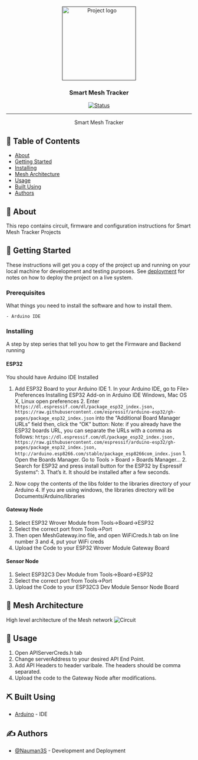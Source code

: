 <p align="center">
  <a href="" rel="noopener">
 <img width=200px height=200px src="Circuit/MeshTracker.png.png" alt="Project logo"></a>
</p>

<h3 align="center">Smart Mesh Tracker</h3>

<div align="center">

[![Status](https://img.shields.io/badge/status-active-success.svg)]()


</div>

---


<p align="center"> Smart Mesh Tracker
    <br> 
</p>

## 📝 Table of Contents

- [About](#about)
- [Getting Started](#getting_started)
- [Installing](#installing)
- [Mesh Architecture](#circuit)
- [Usage](#usage)
- [Built Using](#built_using)
- [Authors](#authors)


## 🧐 About <a name = "about"></a>

This repo contains circuit, firmware and configuration instructions for Smart Mesh Tracker Projects

## 🏁 Getting Started <a name = "getting_started"></a>

These instructions will get you a copy of the project up and running on your local machine for development and testing purposes. See [deployment](#deployment) for notes on how to deploy the project on a live system.

### Prerequisites

What things you need to install the software and how to install them.

```
- Arduino IDE
```

### Installing <a name = "installing"></a>

A step by step series that tell you how to get the Firmware and Backend running

#### ESP32

You should have Arduino IDE Installed

  1.  Add ESP32 Board to your Arduino IDE
    1. In your Arduino IDE, go to File> Preferences
        Installing ESP32 Add-on in Arduino IDE Windows, Mac OS X, Linux open preferences
    2. Enter ```https://dl.espressif.com/dl/package_esp32_index.json,
                https://raw.githubusercontent.com/espressif/arduino-esp32/gh-pages/package_esp32_index.json``` 
        into the “Additional Board Manager URLs” field then, click the “OK” button:
    Note: if you already have the ESP32 boards URL, you can separate the URLs with a comma as follows:
    ```https://dl.espressif.com/dl/package_esp32_index.json,
       https://raw.githubusercontent.com/espressif/arduino-esp32/gh-pages/package_esp32_index.json,
      http://arduino.esp8266.com/stable/package_esp8266com_index.json```
    1. Open the Boards Manager. Go to Tools > Board > Boards Manager…
    2. Search for ESP32 and press install button for the ESP32 by Espressif Systems“:
    3. That’s it. It should be installed after a few seconds.

  2.  Now copy the contents of the libs folder to the libraries directory of your Arduino
    4. If you are using windows, the libraries directory will be Documents/Arduino/libraries

#### Gateway Node
  1.  Select ESP32 Wrover Module from Tools->Board->ESP32
  2.  Select the correct port from Tools->Port
  3.  Then open MeshGateway.ino file, and open WiFiCreds.h tab on line number 3 and 4, put your WiFi creds
  4.  Upload the Code to your ESP32 Wrover Module Gateway Board



#### Sensor Node
  1.  Select ESP32C3 Dev Module from Tools->Board->ESP32
  2.  Select the correct port from Tools->Port
  3.  Upload the Code to your ESP32C3 Dev Module Sensor Node Board


 

## 🔧 Mesh Architecture <a name = "circuit"></a>

High level architecture of the Mesh network
![Circuit](des.png)


## 🎈 Usage <a name="usage"></a>

1.  Open APIServerCreds.h tab
2.  Change serverAddress to your desired API End Point.
3.  Add API Headers to header varibale. The headers should be comma separated.
4.  Upload the code to the Gateway Node after modifications.

## ⛏️ Built Using <a name = "built_using"></a>

- [Arduino](https://www.arduino.cc/) - IDE


## ✍️ Authors <a name = "authors"></a>

- [@Nauman3S](https://github.com/Nauman3S) - Development and Deployment


